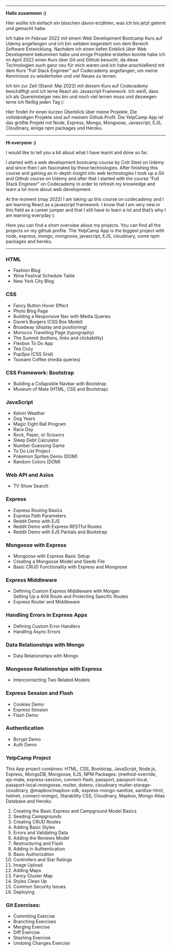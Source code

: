 <hr>
<p><strong>Hallo zusammen :)</strong></p>
<p>Hier wollte ich einfach ein bisschen davon erzählen, was ich bis jetzt gelernt und gemacht habe.</p>
<p>Ich habe im Februar 2022 mit einem Web Development Bootcamp Kurs auf Udemy angefangen und ich bin seitdem begeistert von dem Bereich Software Entwicklung.
Nachdem ich einen tiefen Einblick über Web Development bekommen habe und einige Projekte erstellen konnte habe ich im April 2022 einen Kurs über Git und Github besucht, da diese Technologien auch ganz neu für mich waren und ich habe anschließend mit dem Kurs “Full Stack Engineer” auf Codecademy angefangen, um meine Kenntnisse zu wiederholen und viel Neues zu lernen.</p>
<p>Ich bin zur Zeit (Stand: Mai 2022) mit diesem Kurs auf Codecademy beschäftigt und ich lerne React als Javascript Framework. Ich weiß, dass ich als Quereinsteiger neu bin und noch viel lernen muss und deswegen lerne ich fleißig jeden Tag (:</p>

<p>Hier findet ihr einen kurzen Überblick über meine Projekte. Die vollständigen Projekte sind auf meinem Github Profil.
Die YelpCamp App ist das größte Projekt mit Node, Express, Mongo, Mongoose, Javascript, EJS, Cloudinary, einige npm packages und Heroku.
</p>

<hr>
<p><strong>Hi everyone :)</strong></p>
<p>I would like to tell you a bit about what I have learnt and done so far.</p>
<p>I started with a web development bootcamp course by Colt Steel on Udemy and since then I am fascinated by these technologies.
After finishing this course and gaining an in-depth insight into web technologies I took up a Git and Github course on Udemy and after that I started with the course “Full Stack Engineer” on Codecademy in order to refresh my knowledge and learn a lot more about web development.</p>
<p>At the moment (may 2022) I am taking up this course on codecademy and I am learning React as a javascript framework. I know that I am very new in this field as a career jumper and that I still have to learn a lot and that’s why I am learning everyday (:</p>
<p>Here you can find a short overview about my projects. You can find all the projects on my github profile.
The YelpCamp App is the biggest project with node, express, mongo, mongoose, javascript, EJS, cloudinary, some npm packages and heroku.
</p>
<hr>
<h3>HTML</h3>
<ul>
<li>Fashion Blog</li>
<li>Wine Festival Schedule Table</li>
<li>New York City Blog</li>
</ul>
<h3>CSS</h3>
<ul>
<li>Fancy Button Hover Effect</li>
<li>Photo Blog Page</li>
<li>Building a Responsive Nav with Media Queries</li>
<li>Davie’s Burgers (CSS Box Model)</li>
<li>Broadway (display and positioning)</li>
<li>Morocco Travelling Page (typography)</li>
<li>The Summit (buttons, links and clickability)</li>
<li>Flexbox To Do App</li> 
<li>Tea Cozy</li>
<li>PupSpa (CSS Grid)</li>
<li>Tsunami Coffee (media queries)</li>
</ul>
<h3>CSS Framework: Bootstrap</h3>
<ul>
<li>Building a Collapsible Navbar with Bootstrap</li>
<li>Museum of Mate (HTML, CSS and Bootstrap)</li>
</ul>
<h3>JavaScript</h3>
<ul>
<li>Kelvin Weather</li>
<li>Dog Years</li>
<li>Magic Eight Ball Program</li>
<li>Race Day</li>
<li>Rock, Paper, or Scissors</li>
<li>Sleep Debt Calculator</li>
<li>Number Guessing Game</li>
<li>To Do List Project</li>
<li>Pokemon Sprites Demo (DOM)</li>
<li>Random Colors (DOM)</li>
</ul>

<h3>Web API and Axios</h3>
<ul>
<li>TV Show Search</li>
</ul>
<h3>Express</h3>
<ul>
  <li>Express Routing Basics</li>
  <li>Express Path Parameters</li>
  <li>Reddit Demo with EJS </li>
  <li>Reddit Demo with Express RESTful Routes</li>
  <li>Reddit Demo with EJS Partials and Bootstrap</li>
</ul>
<h3>Mongoose with Express</h3>
<ul>
<li>Mongoose with Express Basic Setup</li>
<li>Creating a Mongoose Model and Seeds File</li>
<li>Basic CRUD Functionality with Express and Mongoose</li>
</ul>
<h3>Express Middleware</h3>
<ul>
<li>Defining Custom Express Middleware with Morgan</li>
Setting Up a 404 Route and Protecting Specific Routes</li>
<li>Express Router and Middleware</li>
</ul>
<h3>Handling Errors in Express Apps</h3>
<ul>
<li>Defining Custom Error Handlers</li>
<li>Handling Async Errors</li>
</ul>
<h3>Data Relationships with Mongo</h3>
<ul>
<li>Data Relationships with Mongo</li>
</ul>
<h3>Mongoose Relationships with Express</h3>
<ul>
<li>Interconnecting Two Related Models</li>
</ul>

<h3>Express Session and Flash</h3>
<ul>
<li>Cookies Demo</li>
<li>Express Session</li>
<li>Flash Demo</li>
</ul>
<h3>Authentication</h3>
<ul>
<li>Bcrypt Demo</li>
<li>Auth Demo</li>
</ul>

<h3>YelpCamp Project</h3>
<p>
This App project combines: 
HTML, CSS, Bootstrap, JavaScript, Node.js, Express, MongoDB, Mongoose, EJS, NPM Packages: (method-override, ejs-mate, express-session, connect-flash, passport, passport-local, passport-local-mongoose, multer, dotenv, cloudinary multer-storage-cloudinary, @mapbox/mapbox-sdk, express-mongo-sanitize, sanitize-html, helmet, connect-mongo), Starability CSS, Cloudinary, Mapbox, Mongo Atlas Database and Heroku
</p>
<ol>
<li>Creating the Basic Express and Campground Model Basics</li>
<li>Seeding Campgrounds</li> 
<li>Creating CRUD Routes</li>
<li>Adding Basic Styles</li>
<li>Errors and Validating Data</li>
<li>Adding the Reviews Model</li>
<li>Restructuring and Flash</li>
<li>Adding in Authentication</li>
<li>Basic Authorization</li>
<li>Controllers and Star Ratings</li>
<li>Image Upload</li>
<li>Adding Maps</li>
<li>Fancy Cluster Map</li>
<li>Styles Clean Up</li>
<li>Common Security Issues</li>
<li>Deploying</li>
</ol>
<h3>Git Exercises:</h3>
<ul>
<li>Commiting Exercise</li>
<li>Branching Exercises</li>
<li>Merging Exercise</li>
<li>Diff Exercise</li>
<li>Stashing Exercise</li>
<li>Undoing Changes Exercise</li>
</ul>

